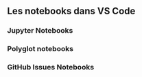 ## Les notebooks dans VS Code

### Jupyter Notebooks

### Polyglot notebooks

### GitHub Issues Notebooks

